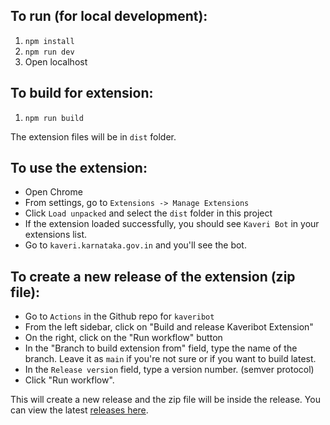 ## To run (for local development):

1. `npm install`
2. `npm run dev`
3. Open localhost

## To build for extension:

1. `npm run build`

The extension files will be in `dist` folder.

## To use the extension:

- Open Chrome
- From settings, go to `Extensions -> Manage Extensions`
- Click `Load unpacked` and select the `dist` folder in this project
- If the extension loaded successfully, you should see `Kaveri Bot` in your extensions list.
- Go to `kaveri.karnataka.gov.in` and you'll see the bot.

## To create a new release of the extension (zip file):

- Go to `Actions` in the Github repo for `kaveribot`
- From the left sidebar, click on "Build and release Kaveribot Extension"
- On the right, click on the "Run workflow" button
- In the "Branch to build extension from" field, type the name of the branch. Leave it as `main` if you're not sure or if you want to build latest.
- In the `Release version` field, type a version number. (semver protocol)
- Click "Run workflow".

This will create a new release and the zip file will be inside the release. You can view the latest [releases here](https://github.com/zen-citizen/kaveribot/releases).